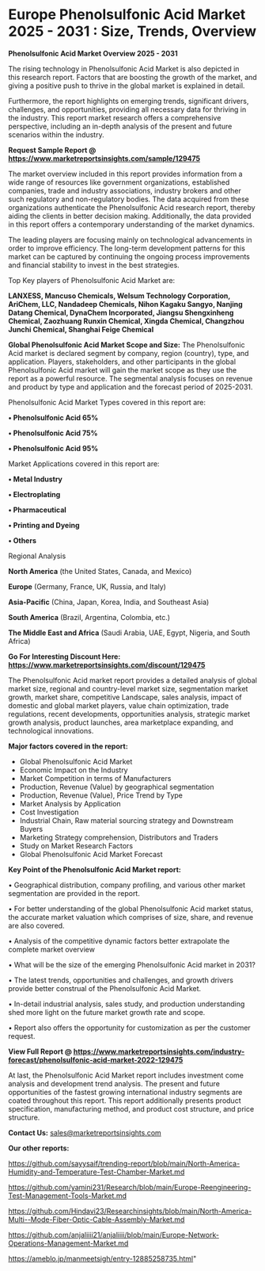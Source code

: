  # Europe Phenolsulfonic Acid Market 2025 - 2031 : Size, Trends, Overview

<Strong> Phenolsulfonic Acid Market Overview 2025 - 2031</strong>

The rising technology in Phenolsulfonic Acid Market is also depicted in this research report. Factors that are boosting the growth of the market, and giving a positive push to thrive in the global market is explained in detail.

Furthermore, the report highlights on emerging trends, significant drivers, challenges, and opportunities, providing all necessary data for thriving in the industry. This report market research offers a comprehensive perspective, including an in-depth analysis of the present and future scenarios within the industry.

<strong>Request Sample Report @ <a href=https://www.marketreportsinsights.com/sample/129475>https://www.marketreportsinsights.com/sample/129475</a></strong>

The market overview included in this report provides information from a wide range of resources like government organizations, established companies, trade and industry associations, industry brokers and other such regulatory and non-regulatory bodies. The data acquired from these organizations authenticate the Phenolsulfonic Acid research report, thereby aiding the clients in better decision making. Additionally, the data provided in this report offers a contemporary understanding of the market dynamics.

The leading players are focusing mainly on technological advancements in order to improve efficiency. The long-term development patterns for this market can be captured by continuing the ongoing process improvements and financial stability to invest in the best strategies.

Top Key players of Phenolsulfonic Acid Market are:

<strong>LANXESS, Mancuso Chemicals, Welsum Technology Corporation, AriChem, LLC, Nandadeep Chemicals, Nihon Kagaku Sangyo, Nanjing Datang Chemical, DynaChem Incorporated, Jiangsu Shengxinheng Chemical, Zaozhuang Runxin Chemical, Xingda Chemical, Changzhou Junchi Chemical, Shanghai Feige Chemical</strong>

<strong><b>Global Phenolsulfonic Acid Market Scope and Size:</b></strong>
The Phenolsulfonic Acid market is declared segment by company, region (country), type, and application. Players, stakeholders, and other participants in the global Phenolsulfonic Acid market will gain the market scope as they use the report as a powerful resource. The segmental analysis focuses on revenue and product by type and application and the forecast period of 2025-2031.

Phenolsulfonic Acid Market Types covered in this report are:

<strong>• Phenolsulfonic Acid 65%

• Phenolsulfonic Acid 75%

• Phenolsulfonic Acid 95%</strong>

Market Applications covered in this report are:

<strong>• Metal Industry

• Electroplating

• Pharmaceutical

• Printing and Dyeing

• Others</strong> 

Regional Analysis

<strong>North America</strong> (the United States, Canada, and Mexico)

<strong>Europe</strong> (Germany, France, UK, Russia, and Italy)

<strong>Asia-Pacific</strong> (China, Japan, Korea, India, and Southeast Asia)

<strong>South America</strong> (Brazil, Argentina, Colombia, etc.)

<strong>The Middle East and Africa</strong> (Saudi Arabia, UAE, Egypt, Nigeria, and South Africa)

<strong>Go For Interesting Discount Here: <a href=https://www.marketreportsinsights.com/discount/129475>https://www.marketreportsinsights.com/discount/129475</a></strong>

The Phenolsulfonic Acid market report provides a detailed analysis of global market size, regional and country-level market size, segmentation market growth, market share, competitive Landscape, sales analysis, impact of domestic and global market players, value chain optimization, trade regulations, recent developments, opportunities analysis, strategic market growth analysis, product launches, area marketplace expanding, and technological innovations.

<strong><b>Major factors covered in the report:</b></strong>
<ul>
  <li>Global Phenolsulfonic Acid Market </li>
  <li>Economic Impact on the Industry</li>
  <li>Market Competition in terms of Manufacturers</li>
  <li>Production, Revenue (Value) by geographical segmentation</li>
  <li>Production, Revenue (Value), Price Trend by Type</li>
  <li>Market Analysis by Application</li>
  <li>Cost Investigation</li>
  <li>Industrial Chain, Raw material sourcing strategy and Downstream Buyers</li>
  <li>Marketing Strategy comprehension, Distributors and Traders</li>
  <li>Study on Market Research Factors</li>
  <li>Global Phenolsulfonic Acid Market Forecast</li>
</ul>

<strong><b>Key Point of the Phenolsulfonic Acid Market report:</b></strong>

• Geographical distribution, company profiling, and various other market segmentation are provided in the report.

• For better understanding of the global Phenolsulfonic Acid market status, the accurate market valuation which comprises of size, share, and revenue are also covered.

• Analysis of the competitive dynamic factors better extrapolate the complete market overview

• What will be the size of the emerging Phenolsulfonic Acid market in 2031?

• The latest trends, opportunities and challenges, and growth drivers provide better construal of the Phenolsulfonic Acid Market.

• In-detail industrial analysis, sales study, and production understanding shed more light on the future market growth rate and scope.

• Report also offers the opportunity for customization as per the customer request.

<strong><b>View Full Report @ <a href=https://www.marketreportsinsights.com/industry-forecast/phenolsulfonic-acid-market-2022-129475>https://www.marketreportsinsights.com/industry-forecast/phenolsulfonic-acid-market-2022-129475</a></b></strong>


At last, the Phenolsulfonic Acid Market report includes investment come analysis and development trend analysis. The present and future opportunities of the fastest growing international industry segments are coated throughout this report. This report additionally presents product specification, manufacturing method, and product cost structure, and price structure.

<strong>Contact Us:</strong>
sales@marketreportsinsights.com

<strong>Our other reports:</strong>

<a href=https://github.com/sayysaif/trending-report/blob/main/North-America-Humidity-and-Temperature-Test-Chamber-Market.md>https://github.com/sayysaif/trending-report/blob/main/North-America-Humidity-and-Temperature-Test-Chamber-Market.md</a>

<a href=https://github.com/yamini231/Research/blob/main/Europe-Reengineering-Test-Management-Tools-Market.md>https://github.com/yamini231/Research/blob/main/Europe-Reengineering-Test-Management-Tools-Market.md</a>

<a href=https://github.com/Hindavi23/Researchinsights/blob/main/North-America-Multi--Mode-Fiber-Optic-Cable-Assembly-Market.md>https://github.com/Hindavi23/Researchinsights/blob/main/North-America-Multi--Mode-Fiber-Optic-Cable-Assembly-Market.md</a>

<a href=https://github.com/anjaliiii21/anjaliiii/blob/main/Europe-Network-Operations-Management-Market.md>https://github.com/anjaliiii21/anjaliiii/blob/main/Europe-Network-Operations-Management-Market.md</a>

<a href=https://ameblo.jp/manmeetsigh/entry-12885258735.html>https://ameblo.jp/manmeetsigh/entry-12885258735.html</a>"
